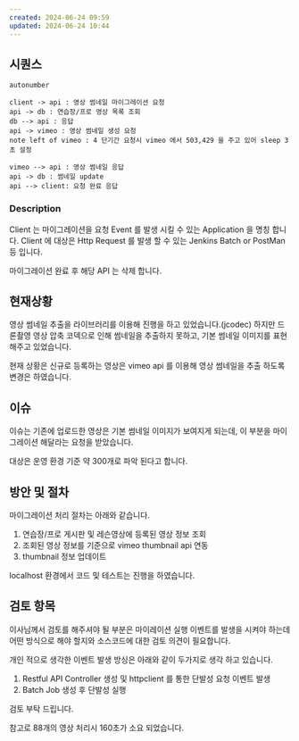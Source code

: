 ```yaml
---
created: 2024-06-24 09:59
updated: 2024-06-24 10:44
---
```

## 시퀀스
```plantuml
autonumber

client -> api : 영상 썸네일 마이그레이션 요청
api -> db : 연습장/프로 영상 목록 조회
db --> api : 응답
api -> vimeo : 영상 썸네일 생성 요청
note left of vimeo : 4 단기간 요청시 vimeo 에서 503,429 을 주고 있어 sleep 3초 설정

vimeo --> api : 영상 썸네일 응답
api -> db : 썸네일 update
api --> client: 요청 완료 응답
```

### Description
Client 는 마이그레이션을 요청 Event 를 발생 시킬 수 있는 Application 을 명칭 합니다.
Client 에 대상은 Http Request 를 발생 할 수 있는 Jenkins Batch or PostMan 등 입니다.

마이그레이션 완료 후 해당 API 는 삭제 합니다.

## 현재상황
영상 썸네일 추출을 라이브러리를 이용해 진행을 하고 있었습니다.(jcodec)
하지만 드론촬영 영상 압축 코덱으로 인해 썸네일을 추출하지 못하고, 기본 썸네일 이미지를 표현해주고 있었습니다.

현재 상황은 신규로 등록하는 영상은 vimeo api 를 이용해 영상 썸네일을 추출 하도록 변경은 하였습니다.

## 이슈

이슈는 기존에 업로드한 영상은 기본 썸네일 이미지가 보여지게 되는데, 이 부분을 마이그레이션 해달라는 요청을 받았습니다.

대상은 운영 환경 기준 약 300개로 파악 된다고 합니다.

## 방안 및 절차

마이그레이션 처리 절차는 아래와 같습니다.

1. 연습장/프로 게시판 및 레슨영상에 등록된 영상 정보 조회
2. 조회된 영상 정보를 기준으로 vimeo thumbnail api 연동
3. thumbnail 정보 업데이트

localhost 환경에서 코드 및 테스트는 진행을 하였습니다.

## 검토 항목

이사님께서 검토를 해주셔야 될 부분은 마이레이션 실행 이벤트를 발생을 시켜야 하는데 어떤 방식으로 해야 할지와 소스코드에 대한 검토 의견이 필요합니다.

개인 적으로 생각한 이벤트 발생 방싱은 아래와 같이 두가지로 생각 하고 있습니다.

1. Restful API Controller 생성 및 httpclient 를 통한 단발성 요청 이벤트 발생
2. Batch Job 생성 후 단발성 실행

검토 부탁 드립니다.

참고로 88개의 영상 처리시 160초가 소요 되었습니다.